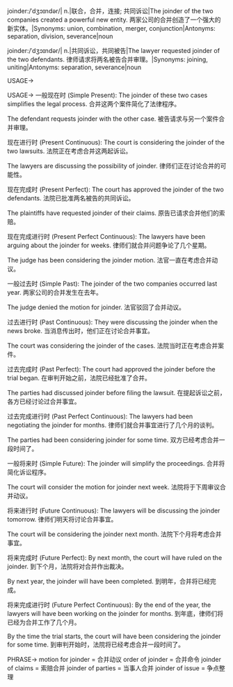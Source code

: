 joinder:/ˈdʒɔɪndər/| n.|联合，合并，连接;  共同诉讼|The joinder of the two companies created a powerful new entity.  两家公司的合并创造了一个强大的新实体。|Synonyms: union, combination, merger, conjunction|Antonyms: separation, division, severance|noun

joinder:/ˈdʒɔɪndər/| n.|共同诉讼，共同被告|The lawyer requested joinder of the two defendants. 律师请求将两名被告合并审理。|Synonyms:  joining, uniting|Antonyms: separation, severance|noun


USAGE->

USAGE->
一般现在时 (Simple Present):
The joinder of these two cases simplifies the legal process.  合并这两个案件简化了法律程序。

The defendant requests joinder with the other case.  被告请求与另一个案件合并审理。


现在进行时 (Present Continuous):
The court is considering the joinder of the two lawsuits.  法院正在考虑合并这两起诉讼。

The lawyers are discussing the possibility of joinder.  律师们正在讨论合并的可能性。


现在完成时 (Present Perfect):
The court has approved the joinder of the two defendants.  法院已批准两名被告的共同诉讼。

The plaintiffs have requested joinder of their claims. 原告已请求合并他们的索赔。


现在完成进行时 (Present Perfect Continuous):
The lawyers have been arguing about the joinder for weeks. 律师们就合并问题争论了几个星期。

The judge has been considering the joinder motion. 法官一直在考虑合并动议。


一般过去时 (Simple Past):
The joinder of the two companies occurred last year. 两家公司的合并发生在去年。

The judge denied the motion for joinder. 法官驳回了合并动议。


过去进行时 (Past Continuous):
They were discussing the joinder when the news broke. 当消息传出时，他们正在讨论合并事宜。

The court was considering the joinder of the cases. 法院当时正在考虑合并案件。


过去完成时 (Past Perfect):
The court had approved the joinder before the trial began.  在审判开始之前，法院已经批准了合并。

The parties had discussed joinder before filing the lawsuit. 在提起诉讼之前，各方已经讨论过合并事宜。


过去完成进行时 (Past Perfect Continuous):
The lawyers had been negotiating the joinder for months. 律师们就合并事宜进行了几个月的谈判。

The parties had been considering joinder for some time.  双方已经考虑合并一段时间了。


一般将来时 (Simple Future):
The joinder will simplify the proceedings.  合并将简化诉讼程序。

The court will consider the motion for joinder next week. 法院将于下周审议合并动议。


将来进行时 (Future Continuous):
The lawyers will be discussing the joinder tomorrow. 律师们明天将讨论合并事宜。

The court will be considering the joinder next month. 法院下个月将考虑合并事宜。


将来完成时 (Future Perfect):
By next month, the court will have ruled on the joinder. 到下个月，法院将对合并作出裁决。

By next year, the joinder will have been completed. 到明年，合并将已经完成。


将来完成进行时 (Future Perfect Continuous):
By the end of the year, the lawyers will have been working on the joinder for months. 到年底，律师们将已经为合并工作了几个月。

By the time the trial starts, the court will have been considering the joinder for some time. 到审判开始时，法院将已经考虑合并一段时间了。


PHRASE->
motion for joinder = 合并动议
order of joinder = 合并命令
joinder of claims = 索赔合并
joinder of parties = 当事人合并
joinder of issue =  争点整理
